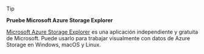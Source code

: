 > [!TIP]
> 
> **Pruebe Microsoft Azure Storage Explorer**
> 
> [Microsoft Azure Storage Explorer](/azure/vs-azure-tools-storage-manage-with-storage-explorer) es una aplicación independiente y gratuita de Microsoft. Puede usarlo para trabajar visualmente con datos de Azure Storage en Windows, macOS y Linux.
> 
> 

